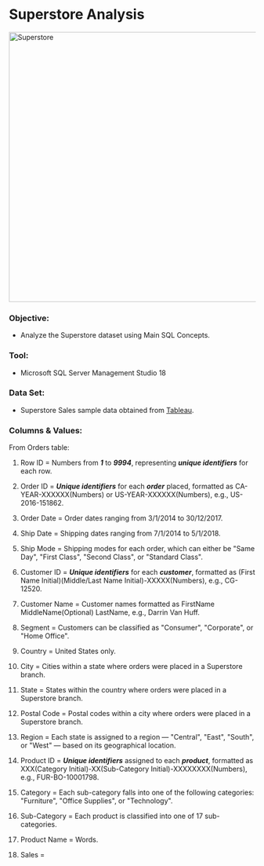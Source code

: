 # Superstore Analysis

<img src="https://github.com/Jagadish940112/Portfolio-Projects/assets/116116336/a457a77a-e947-4284-bc29-e523576b69d5" alt="Superstore" width="1100" height="550">

### Objective:
- Analyze the Superstore dataset using Main SQL Concepts.

### Tool:
- Microsoft SQL Server Management Studio 18

### Data Set:
- Superstore Sales sample data obtained from [Tableau](https://public.tableau.com/app/learn/sample-data).

### Columns & Values:
From Orders table:
1. Row ID = Numbers from ***1*** to ***9994***, representing ***unique identifiers*** for each row.

2. Order ID = ***Unique identifiers*** for each ***order*** placed, formatted as CA-YEAR-XXXXXX(Numbers) or US-YEAR-XXXXXX(Numbers), e.g., US-2016-151862.

3. Order Date = Order dates ranging from 3/1/2014 to 30/12/2017.

4. Ship Date = Shipping dates ranging from 7/1/2014 to 5/1/2018.

5. Ship Mode = Shipping modes for each order, which can either be "Same Day", "First Class", "Second Class", or "Standard Class".

6. Customer ID = ***Unique identifiers*** for each ***customer***, formatted as (First Name Initial)(Middle/Last Name Initial)-XXXXX(Numbers), e.g., CG-12520.

7. Customer Name = Customer names formatted as FirstName MiddleName(Optional) LastName, e.g., Darrin Van Huff.

8. Segment = Customers can be classified as "Consumer", "Corporate", or "Home Office".

9. Country = United States only.

10. City = Cities within a state where orders were placed in a Superstore branch.

11. State = States within the country where orders were placed in a Superstore branch.

12. Postal Code = Postal codes within a city where orders were placed in a Superstore branch.

13. Region = Each state is assigned to a region — "Central", "East", "South", or "West" — based on its geographical location.

14. Product ID = ***Unique identifiers*** assigned to each ***product***, formatted as XXX(Category Initial)-XX(Sub-Category Initial)-XXXXXXXX(Numbers), e.g., FUR-BO-10001798.

15. Category = Each sub-category falls into one of the following categories: "Furniture", "Office Supplies", or "Technology".

16. Sub-Category = Each product is classified into one of 17 sub-categories.

17. Product Name = Words.

18. Sales = 
